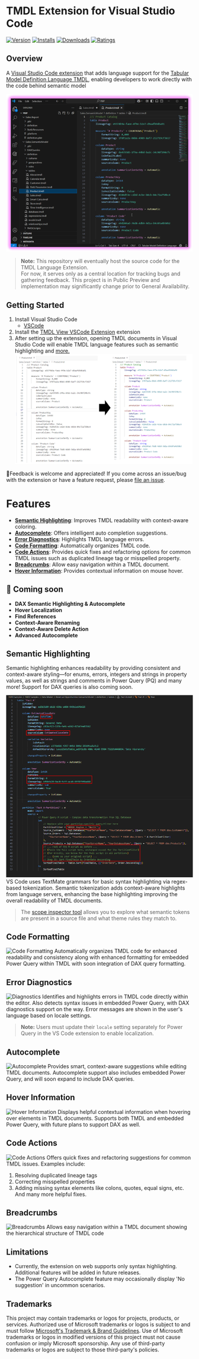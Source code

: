 # TMDL Extension for Visual Studio Code
[![Version](https://img.shields.io/visual-studio-marketplace/v/analysis-services.TMDL)](https://marketplace.visualstudio.com/items?itemName=analysis-services.TMDL)
[![Installs](https://img.shields.io/visual-studio-marketplace/i/analysis-services.TMDL)](https://marketplace.visualstudio.com/items?itemName=analysis-services.TMDL)
[![Downloads](https://img.shields.io/visual-studio-marketplace/d/analysis-services.TMDL)](https://marketplace.visualstudio.com/items?itemName=analysis-services.TMDL)
[![Ratings](https://img.shields.io/visual-studio-marketplace/r/analysis-services.TMDL)](https://marketplace.visualstudio.com/items?itemName=analysis-services.TMDL)

## Overview
A [Visual Studio Code extension](https://marketplace.visualstudio.com/items?itemName=analysis-services.TMDL) that adds language support for the [Tabular Model Definition Language TMDL](https://go.microsoft.com/fwlink/?linkid=2295924), enabling developers to work directly with the code behind semantic model

![TMDL Extension for Visual Studio Code](./images/TMDLExtensionforVisualStudioCode.png "TMDL Extension for Visual Studio Code")

> **Note:** This repository will eventually host the source code for the TMDL Language Extension.  
> For now, it serves only as a central location for tracking bugs and gathering feedback.
> This project is in Public Preview and implementation may significantly change prior to General Availability.

## Getting Started

1. Install Visual Studio Code
   * [VSCode](https://code.visualstudio.com/download)
2. Install the [TMDL View VSCode Extension](https://marketplace.visualstudio.com/items?itemName=analysis-services.TMDL) extension
3. After setting up the extension, opening TMDL documents in Visual Studio Code will enable TMDL language features such as semantic highlighting and [more.](#features)  
![TMDL Syntax Highlighting](./images/tmdlInVSCode.png)

🐞Feedback is welcome and appreciated! If you  come across an issue/bug with the extension or have a feature request, please [file an issue](https://github.com/microsoft/vscode-tmdl/issues). 

# Features  

- [**Semantic Highlighting**](#semantic-highlighting): Improves TMDL readability with context-aware coloring.
- [**Autocomplete**](#autocomplete): Offers intelligent auto completion suggestions.
- [**Error Diagnostics**](#error-diagnostics): Highlights TMDL language errors.
- [**Code Formatting**](#code-formatting): Automatically organizes TMDL code.
- [**Code Actions**](#code-actions): Provides quick fixes and refactoring options for common TMDL issues such as duplicated lineage tag or misspelled property.
- [**Breadcrumbs**](#breadcrumbs): Allow easy navigation within a TMDL document.
- [**Hover Information**](#hover-information): Provides contextual information on mouse hover.

## 🚧 Coming soon
- **DAX Semantic Highlighting & Autocomplete**
- **Hover Localization**
- **Find References** 
- **Context-Aware Renaming** 
- **Context-Aware Delete Action** 
- **Advanced Autocomplete** 

## Semantic Highlighting
Semantic highlighting enhances readability by providing consistent and context-aware styling—for enums, errors, integers and strings in property values, as well as strings and comments in Power Query (PQ) and many more! Support for DAX queries is also coming soon.

![Semantic Highlighting](./images/SemanticHighlighting.png)
VS Code uses TextMate grammars for basic syntax highlighting via regex-based tokenization. Semantic tokenization adds context-aware highlights from language servers, enhancing the base highlighting improving the overall readability of TMDL documents.

> The [scope inspector tool](https://code.visualstudio.com/api/language-extensions/syntax-highlight-guide#scope-inspector) allows you to explore what semantic tokens are present in a source file and what theme rules they match to.

## Code Formatting
![Code Formatting](./images/Codeformatting.gif)
Automatically organizes TMDL code for enhanced readability and consistency along with enhanced formatting for embedded Power Query within TMDL with soon integration of DAX query formatting.

## Error Diagnostics
![Diagnostics](./images/Diagnostics.gif)
Identifies and highlights errors in TMDL code directly within the editor.
Also detects syntax issues in embedded Power Query, with DAX diagnostics support on the way.
Error messages are shown in the user's language based on locale settings.

> **Note:** Users must update their `locale` setting separately for Power Query in the VS Code extension to enable localization.

## Autocomplete
![Autocomplete](./images/Autocomplete.gif)
Provides smart, context-aware suggestions while editing TMDL documents.
Autocomplete support also includes embedded Power Query, and will soon expand to include DAX queries.
## Hover Information
![Hover Information](./images/HoverProvider.gif)
Displays helpful contextual information when hovering over elements in TMDL documents.
Supports both TMDL and embedded Power Query, with future plans to support DAX as well.
## Code Actions
![Code Actions](./images/CodeActions.gif)
Offers quick fixes and refactoring suggestions for common TMDL issues. Examples include:
  1. Resolving duplicated lineage tags
  2. Correcting misspelled properties
  3. Adding missing syntax elements like colons, quotes, equal signs, etc.
And many more helpful fixes.
## Breadcrumbs
![Breadcrumbs](./images/Breadcrumbs.gif)
Allows easy navigation within a TMDL document showing the hierarchical structure of TMDL code

## Limitations

* Currently, the extension on web supports only syntax highlighting. Additional features will be added in future releases.
* The Power Query Autocomplete feature may occasionally display 'No suggestion' in uncommon scenarios.

## Trademarks

This project may contain trademarks or logos for projects, products, or services. Authorized use of Microsoft 
trademarks or logos is subject to and must follow 
[Microsoft's Trademark & Brand Guidelines](https://www.microsoft.com/en-us/legal/intellectualproperty/trademarks/usage/general).
Use of Microsoft trademarks or logos in modified versions of this project must not cause confusion or imply Microsoft sponsorship.
Any use of third-party trademarks or logos are subject to those third-party's policies.
